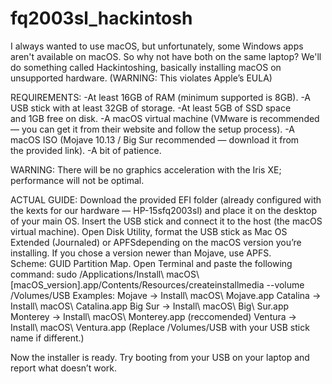 # fq2003sl_hackintosh

I always wanted to use macOS, but unfortunately, some Windows apps aren't available on macOS. So why not have both on the same laptop? We'll do something called Hackintoshing, basically installing macOS on unsupported hardware.
(WARNING: This violates Apple’s EULA)





REQUIREMENTS:​
-At least 16GB of RAM (minimum supported is 8GB).
-A USB stick with at least 32GB of storage.
-At least 5GB of SSD space and 1GB free on disk.
-A macOS virtual machine (VMware is recommended — you can get it from their website and follow the setup process).
-A macOS ISO (Mojave 10.13 / Big Sur recommended — download it from the provided link).
-A bit of patience.



WARNING:
There will be no graphics acceleration with the Iris XE; performance will not be optimal.




ACTUAL GUIDE:​
Download the provided EFI folder (already configured with the kexts for our hardware — HP-15sfq2003sl) and place it on the desktop of your main OS.
Insert the USB stick and connect it to the host (the macOS virtual machine).
Open Disk Utility, format the USB stick as Mac OS Extended (Journaled) or APFSdepending on the macOS version you’re installing.
If you chose a version newer than Mojave, use APFS.
Scheme: GUID Partition Map.
Open Terminal and paste the following command:  sudo /Applications/Install\ macOS\ [macOS_version].app/Contents/Resources/createinstallmedia --volume /Volumes/USB Examples:
Mojave → Install\ macOS\ Mojave.app
Catalina → Install\ macOS\ Catalina.app
Big Sur → Install\ macOS\ Big\ Sur.app
Monterey → Install\ macOS\ Monterey.app (reccomended)
Ventura → Install\ macOS\ Ventura.app
(Replace /Volumes/USB with your USB stick name if different.)


Now the installer is ready. Try booting from your USB on your laptop and report what doesn’t work.
